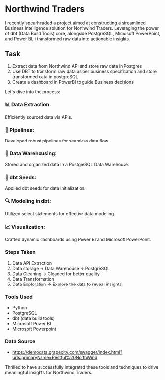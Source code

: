 # Northwind Traders 
I recently spearheaded a project aimed at constructing a streamlined Business Intelligence solution for Northwind Traders. Leveraging the power of dbt (Data Build Tools) core, alongside PostgreSQL, Microsoft PowerPoint, and Power BI, i transformed raw data into actionable insights.

## Task
1. Extract data from Northwind API and store raw data in Postgres
2. Use DBT to transform raw data as per business specification and store transformed data in postgreSQL
3. Create a dashboard in PowerBI to guide Business decisions

Let's dive into the process:
### 📊 Data Extraction:
Efficiently sourced data via APIs.

### 🔧 Pipelines: 
Developed robust pipelines for seamless data flow.

### 💾 Data Warehousing: 
Stored and organized data in a PostgreSQL Data Warehouse.

### 🌱 dbt Seeds: 
Applied dbt seeds for data initialization.

### 🔍 Modeling in dbt: 
Utilized select statements for effective data modeling.

### 📈 Visualization: 
Crafted dynamic dashboards using Power BI and Microsoft PowerPoint.

### Steps Taken
1. Data API Extraction
2. Data storage → Data Warehouse → PostgreSQL
3. Data Cleaning → Cleaned for better quality
4. Data Transformation 
5. Data Exploration → Explore the data to reveal insights

### Tools Used
- Python
- PostgreSQL
- dbt (data build tools)
- Microsoft Power BI
- Microsoft Powerpoint 

### Data Source 
- https://demodata.grapecity.com/swagger/index.html?urls.primaryName=Restful%20NorthWind

Thrilled to have successfully integrated these tools and techniques to drive meaningful insights for Northwind Traders. 

